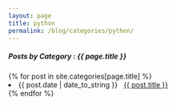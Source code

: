 ```yaml
---
layout: page
title: python
permalink: /blog/categories/python/
---
```


<h5> Posts by Category : {{ page.title }} </h5>

<div class="card">
{% for post in site.categories[page.title] %}
 <li class="category-posts"><span>{{ post.date | date_to_string }}</span> &nbsp; <a href="{{ post.url }}">{{ post.title }}</a></li>
{% endfor %}
</div>
